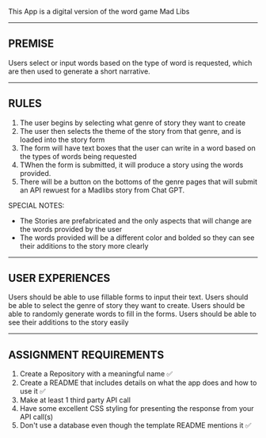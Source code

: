 This App is a digital version of the word game Mad Libs


-------------------------------------------------------------------------------------
PREMISE
-------------------------------------------------------------------------------------
Users select or input words based on the type of word is requested, which are then used to generate a short narrative.  


------------------------------------------------------------------------------------
RULES
------------------------------------------------------------------------------------
  1. The user begins by selecting what genre of story they want to create
  2. The user then selects the theme of the story from that genre, and is loaded into the story form
  3. The form will have text boxes that the user can write in a word based on the types of words being requested
  4. TWhen the form is submitted, it will produce a story using the words provided.
  5.  There will be a button on the bottoms of the genre pages that will submit an API rewuest for a Madlibs story from Chat GPT.

SPECIAL NOTES:
  * The Stories are prefabricated and the only aspects that will change are the words provided by the user
  * The words provided will be a different color and bolded so they can see their additions to the story more clearly


-------------------------------------------------------------------------------------
USER EXPERIENCES
-------------------------------------------------------------------------------------
Users should be able to use fillable forms to input their text.
Users should be able to select the genre of story they want to create.
Users should be able to randomly generate words to fill in the forms.
Users should be able to see their additions to the story easily


-------------------------------------------------------------------------------------
ASSIGNMENT REQUIREMENTS
-------------------------------------------------------------------------------------
  1. Create a Repository with a meaningful name ✅
  2. Create a README that includes details on what the app does and how to use it ✅
  3. Make at least 1 third party API call
  4. Have some excellent CSS styling for presenting the response from your API call(s)
  5. Don't use a database even though the template README mentions it ✅
